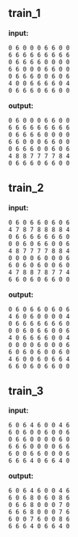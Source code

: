 
## train_1

**input:**
```
0 6 0 0 0 6 6 0 0
6 6 6 6 6 6 6 6 6
0 6 6 6 6 0 0 0 0
6 6 0 0 0 6 6 0 0
0 6 6 6 0 0 6 0 6
4 0 0 6 6 6 6 0 4
0 6 6 6 0 6 6 0 0
```


**output:**
```
0 6 0 0 0 6 6 0 0
6 6 6 6 6 6 6 6 6
0 6 6 6 6 0 0 0 0
6 6 0 0 0 6 6 0 0
0 6 6 6 0 0 6 0 6
4 8 8 7 7 7 7 8 4
0 6 6 6 0 6 6 0 0
```


## train_2

**input:**
```
0 6 0 6 6 0 6 0 6
4 7 8 7 8 8 8 8 4
0 6 6 6 6 6 6 6 0
0 0 6 0 6 6 0 0 6
4 8 7 7 7 7 8 8 4
0 0 0 0 6 0 0 0 6
6 0 6 0 6 0 0 6 0
4 7 8 8 7 8 7 7 4
6 6 0 6 0 6 6 0 0
```


**output:**
```
0 6 0 6 6 0 6 0 6
4 6 0 6 0 0 0 0 4
0 6 6 6 6 6 6 6 0
0 0 6 0 6 6 0 0 6
4 0 6 6 6 6 0 0 4
0 0 0 0 6 0 0 0 6
6 0 6 0 6 0 0 6 0
4 6 0 0 6 0 6 6 4
6 6 0 6 0 6 6 0 0
```


## train_3

**input:**
```
6 0 6 4 6 0 0 4 6
6 0 6 0 0 6 0 0 6
0 6 6 0 0 0 0 6 0
6 6 6 0 0 0 0 6 6
6 0 0 6 6 0 0 0 6
6 6 6 4 0 6 6 4 0
```


**output:**
```
6 0 6 4 6 0 0 4 6
6 0 6 8 0 6 0 8 6
0 6 6 8 0 0 0 7 0
6 6 6 8 0 0 0 7 6
6 0 0 7 6 0 0 8 6
6 6 6 4 0 6 6 4 0
```

